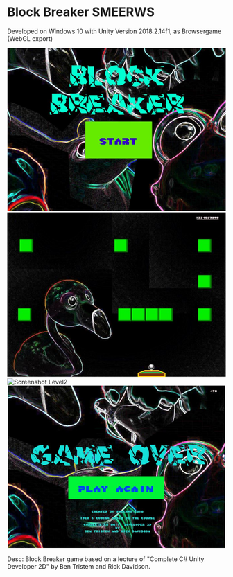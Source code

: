 # Block Breaker SMEERWS

Developed on Windows 10 with Unity Version 2018.2.14f1, as Browsergame (WebGL export)

![Screenshot Welcomescreen](./Screenshots/screenshot-bb-welcome.jpg)
![Screenshot Level1](./Screenshots/screenshot-bb-level1.jpg)
![Screenshot Level2](./Screenshots/screenshot-bb-level2.jpg)
![Screenshot GameOver](./Screenshots/screenshot-bb-gameover.jpg)

Desc: Block Breaker game based on a lecture of "Complete C# Unity Developer 2D" by Ben Tristem and Rick Davidson.

